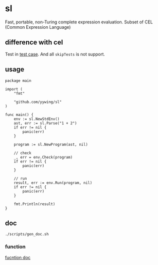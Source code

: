 # sl

Fast, portable, non-Turing complete expression evaluation. Subset of CEL (Common Expression Language)

## difference with cel

Test in [test case](./test/). And all `skipTests` is not support.

## usage

```golang
package main

import (
	"fmt"

	"github.com/yywing/sl"
)

func main() {
	env := sl.NewStdEnv()
	ast, err := sl.Parse("1 + 2")
	if err != nil {
		panic(err)
	}

	program := sl.NewProgram(ast, nil)

	// check
	_, err = env.Check(program)
	if err != nil {
		panic(err)
	}

	// run
	result, err := env.Run(program, nil)
	if err != nil {
		panic(err)
	}

	fmt.Println(result)
}
```

## doc

```bash
./scripts/gen_doc.sh
```

### function

[fucntion doc](./docs/functions.md)
